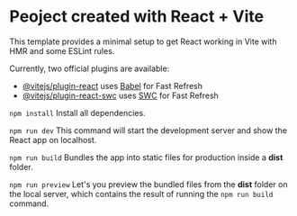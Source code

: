 # Peoject created with React + Vite

This template provides a minimal setup to get React working in Vite with HMR and some ESLint rules.

Currently, two official plugins are available:

-   [@vitejs/plugin-react](https://github.com/vitejs/vite-plugin-react/blob/main/packages/plugin-react/README.md) uses [Babel](https://babeljs.io/) for Fast Refresh
-   [@vitejs/plugin-react-swc](https://github.com/vitejs/vite-plugin-react-swc) uses [SWC](https://swc.rs/) for Fast Refresh

`npm install`
Install all dependencies.

`npm run dev`
This command will start the development server and show the React app on localhost.

`npm run build`
Bundles the app into static files for production inside a **dist** folder.

`npm run preview`
Let's you preview the bundled files from the **dist** folder on the local server, which contains the result of running the `npm run build` command.
